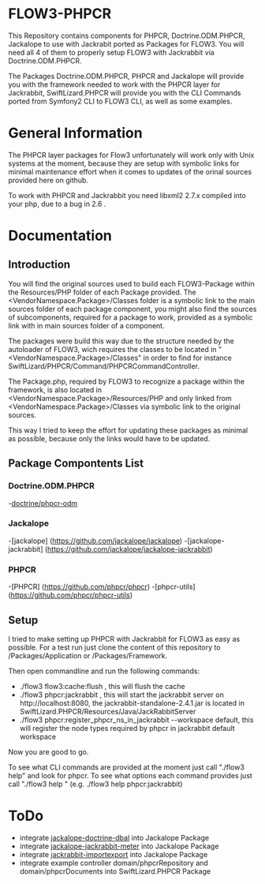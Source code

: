 FLOW3-PHPCR
===========

This Repository contains components for PHPCR, Doctrine.ODM.PHPCR, Jackalope to use with Jackrabit ported as Packages for FLOW3.
You will need all 4 of them to properly setup FLOW3 with Jackrabbit via Doctrine.ODM.PHPCR.

The Packages Doctrine.ODM.PHPCR, PHPCR and Jackalope will provide you with the framework needed to work with the PHPCR layer for Jackrabbit,
SwiftLizard.PHPCR will provide you with the CLI Commands ported from Symfony2 CLI to FLOW3 CLI, as well as some examples.

# General Information

The PHPCR layer packages for Flow3 unfortunately will work only with Unix systems at the moment, because they are setup with symbolic links
for minimal maintenance effort when it comes to updates of the orinal sources provided here on github.

To work with PHPCR and Jackrabbit you need libxml2 2.7.x compiled into your php, due to a bug in 2.6 .

# Documentation

## Introduction

You will find the original sources used to build each FLOW3-Package within the Resources/PHP folder of each Package provided.
The <VendorNamespace.Package>/Classes folder is a symbolic link to the main sources folder of each package component, you might also
find the sources of subcomponents, required for a package to work, provided as a symbolic link with in main sources folder of a component.

The packages were build this way due to the structure needed by the autoloader of FLOW3, wich requires the classes to be located
in "<VendorNamespace.Package>/Classes" in order to find for instance SwiftLizard/PHPCR/Command/PHPCRCommandController.

The Package.php, required by FLOW3 to recognize a package within the framework, is also located in <VendorNamespace.Package>/Resources/PHP
and only linked from <VendorNamespace.Package>/Classes via symbolic link to the original sources.

This way I tried to keep the effort for updating these packages as minimal as possible, because only the links would have to be updated.

## Package Compontents List

### Doctrine.ODM.PHPCR
-[doctrine/phpcr-odm](https://github.com/doctrine/phpcr-odm)

### Jackalope
-[jackalope] (https://github.com/jackalope/jackalope)
-[jackalope-jackrabbit] (https://github.com/jackalope/jackalope-jackrabbit)

### PHPCR
-[PHPCR] (https://github.com/phpcr/phpcr)
-[phpcr-utils] (https://github.com/phpcr/phpcr-utils)

## Setup

I tried to make setting up PHPCR with Jackrabbit for FLOW3 as easy as possible.
For a test run just clone the content of this repository to <FLOW3Installation>/Packages/Application or <FLOW3Installation>/Packages/Framework.

Then open commandline and run the following commands:

* ./flow3 flow3:cache:flush , this will flush the cache
* ./flow3 phpcr:jackrabbit , this will start the jackrabbit server on http://localhost:8080, the jackrabbit-standalone-2.4.1.jar is located in SwiftLizard.PHPCR/Resources/Java/JackRabbitServer
* ./flow3 phpcr:register_phpcr_ns_in_jackrabbit --workspace default, this will register the node types required by phpcr in jackrabbit default workspace

Now you are good to go.

To see what CLI commands are provided at the moment just call "./flow3 help" and look for phpcr.
To see what options each command provides just call "./flow3 help <command>" (e.g. ./flow3 help phpcr:jackrabbit)

# ToDo

* integrate [jackalope-doctrine-dbal](https://github.com/jackalope/jackalope-doctrine-dbal) into Jackalope Package
* integrate [jackalope-jackrabbit-meter](https://github.com/jackalope/jackalope-jackrabbit-meter) into Jackalope Package
* integrate [jackrabbit-importexport](https://github.com/jackalope/jackrabbit-importexport) into Jackalope Package
* integrate example controller domain/phpcrRepository and domain/phpcrDocuments into SwiftLizard.PHPCR Package

